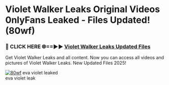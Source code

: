 # Violet Walker Leaks Original Videos 0nlyFans Leaked - Files Updated! (80wf)

<h3>🔴 CLICK HERE 🌐==►► <a href="https://tinyurl.com/x26r9saj" rel="nofollow">Violet Walker Leaks Updated Files</a></h3>

Get Violet Walker Leaks and all content. Now you can access all videos and pictures of Violet Walker Leaks. New Updated Files 2025!

[![80wf](https://i.imgur.com/LkgZPqh.gif)](https://tinyurl.com/x26r9saj)
eva violet leaked<br>
eva violet leak